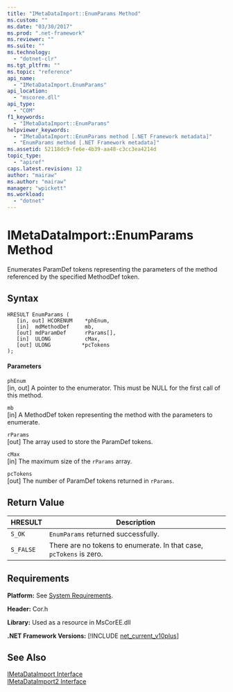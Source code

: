 ```yaml
---
title: "IMetaDataImport::EnumParams Method"
ms.custom: ""
ms.date: "03/30/2017"
ms.prod: ".net-framework"
ms.reviewer: ""
ms.suite: ""
ms.technology: 
  - "dotnet-clr"
ms.tgt_pltfrm: ""
ms.topic: "reference"
api_name: 
  - "IMetaDataImport.EnumParams"
api_location: 
  - "mscoree.dll"
api_type: 
  - "COM"
f1_keywords: 
  - "IMetaDataImport::EnumParams"
helpviewer_keywords: 
  - "IMetaDataImport::EnumParams method [.NET Framework metadata]"
  - "EnumParams method [.NET Framework metadata]"
ms.assetid: 52118dc9-fe6e-4b39-aa48-c3cc3ea4214d
topic_type: 
  - "apiref"
caps.latest.revision: 12
author: "mairaw"
ms.author: "mairaw"
manager: "wpickett"
ms.workload: 
  - "dotnet"
---
```

# IMetaDataImport::EnumParams Method
Enumerates ParamDef tokens representing the parameters of the method referenced by the specified MethodDef token.  
  
## Syntax  
  
```  
HRESULT EnumParams (  
   [in, out] HCORENUM    *phEnum,  
   [in]  mdMethodDef     mb,  
   [out] mdParamDef      rParams[],  
   [in]  ULONG           cMax,  
   [out] ULONG          *pcTokens  
);  
```  
  
#### Parameters  
 `phEnum`  
 [in, out] A pointer to the enumerator. This must be NULL for the first call of this method.  
  
 `mb`  
 [in] A MethodDef token representing the method with the parameters to enumerate.  
  
 `rParams`  
 [out] The array used to store the ParamDef tokens.  
  
 `cMax`  
 [in] The maximum size of the `rParams` array.  
  
 `pcTokens`  
 [out] The number of ParamDef tokens returned in `rParams`.  
  
## Return Value  
  
|HRESULT|Description|  
|-------------|-----------------|  
|`S_OK`|`EnumParams` returned successfully.|  
|`S_FALSE`|There are no tokens to enumerate. In that case, `pcTokens` is zero.|  
  
## Requirements  
 **Platform:** See [System Requirements](../../../../docs/framework/get-started/system-requirements.md).  
  
 **Header:** Cor.h  
  
 **Library:** Used as a resource in MsCorEE.dll  
  
 **.NET Framework Versions:** [!INCLUDE [net_current_v10plus](../../../../includes/net-current-v10plus-md.md)]  
  
## See Also  
 [IMetaDataImport Interface](../../../../docs/framework/unmanaged-api/metadata/imetadataimport-interface.md)  
 [IMetaDataImport2 Interface](../../../../docs/framework/unmanaged-api/metadata/imetadataimport2-interface.md)

